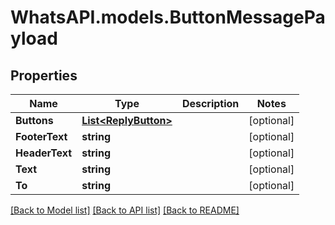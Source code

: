 
# WhatsAPI.models.ButtonMessagePayload

## Properties

Name | Type | Description | Notes
------------ | ------------- | ------------- | -------------
**Buttons** | [**List&lt;ReplyButton&gt;**](ReplyButton.md) |  | [optional] 
**FooterText** | **string** |  | [optional] 
**HeaderText** | **string** |  | [optional] 
**Text** | **string** |  | [optional] 
**To** | **string** |  | [optional] 

[[Back to Model list]](../README.md#documentation-for-models)
[[Back to API list]](../README.md#documentation-for-api-endpoints)
[[Back to README]](../README.md)

